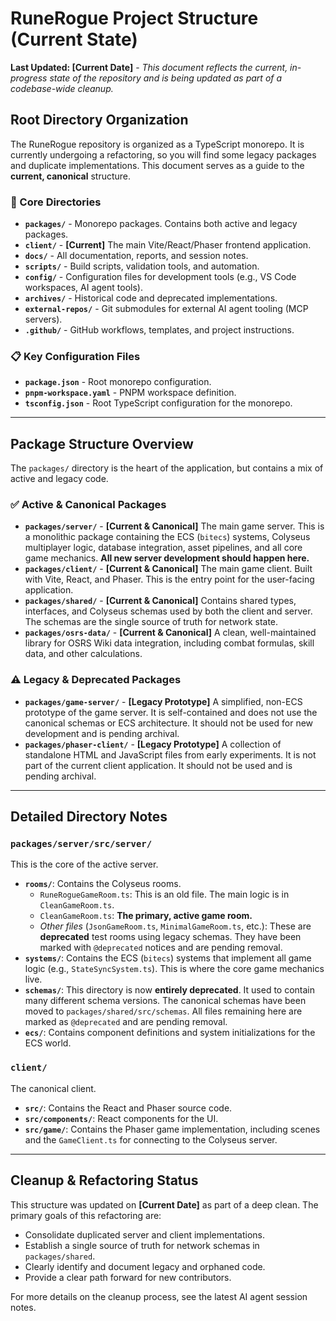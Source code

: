 # RuneRogue Project Structure (Current State)

**Last Updated: [Current Date]** - *This document reflects the current, in-progress state of the repository and is being updated as part of a codebase-wide cleanup.*

## Root Directory Organization

The RuneRogue repository is organized as a TypeScript monorepo. It is currently undergoing a refactoring, so you will find some legacy packages and duplicate implementations. This document serves as a guide to the **current, canonical** structure.

### 📁 Core Directories

- **`packages/`** - Monorepo packages. Contains both active and legacy packages.
- **`client/`** - **[Current]** The main Vite/React/Phaser frontend application.
- **`docs/`** - All documentation, reports, and session notes.
- **`scripts/`** - Build scripts, validation tools, and automation.
- **`config/`** - Configuration files for development tools (e.g., VS Code workspaces, AI agent tools).
- **`archives/`** - Historical code and deprecated implementations.
- **`external-repos/`** - Git submodules for external AI agent tooling (MCP servers).
- **`.github/`** - GitHub workflows, templates, and project instructions.

### 📋 Key Configuration Files

- **`package.json`** - Root monorepo configuration.
- **`pnpm-workspace.yaml`** - PNPM workspace definition.
- **`tsconfig.json`** - Root TypeScript configuration for the monorepo.

---

## Package Structure Overview

The `packages/` directory is the heart of the application, but contains a mix of active and legacy code.

### ✅ Active & Canonical Packages

- **`packages/server/`** - **[Current & Canonical]** The main game server. This is a monolithic package containing the ECS (`bitecs`) systems, Colyseus multiplayer logic, database integration, asset pipelines, and all core game mechanics. **All new server development should happen here.**
- **`packages/client/`** - **[Current & Canonical]** The main game client. Built with Vite, React, and Phaser. This is the entry point for the user-facing application.
- **`packages/shared/`** - **[Current & Canonical]** Contains shared types, interfaces, and Colyseus schemas used by both the client and server. The schemas are the single source of truth for network state.
- **`packages/osrs-data/`** - **[Current & Canonical]** A clean, well-maintained library for OSRS Wiki data integration, including combat formulas, skill data, and other calculations.

### ⚠️ Legacy & Deprecated Packages

- **`packages/game-server/`** - **[Legacy Prototype]** A simplified, non-ECS prototype of the game server. It is self-contained and does not use the canonical schemas or ECS architecture. It should not be used for new development and is pending archival.
- **`packages/phaser-client/`** - **[Legacy Prototype]** A collection of standalone HTML and JavaScript files from early experiments. It is not part of the current client application. It should not be used and is pending archival.

---

## Detailed Directory Notes

### `packages/server/src/server/`
This is the core of the active server.
- **`rooms/`**: Contains the Colyseus rooms.
    - `RuneRogueGameRoom.ts`: This is an old file. The main logic is in `CleanGameRoom.ts`.
    - `CleanGameRoom.ts`: **The primary, active game room.**
    - *Other files* (`JsonGameRoom.ts`, `MinimalGameRoom.ts`, etc.): These are **deprecated** test rooms using legacy schemas. They have been marked with `@deprecated` notices and are pending removal.
- **`systems/`**: Contains the ECS (`bitecs`) systems that implement all game logic (e.g., `StateSyncSystem.ts`). This is where the core game mechanics live.
- **`schemas/`**: This directory is now **entirely deprecated**. It used to contain many different schema versions. The canonical schemas have been moved to `packages/shared/src/schemas`. All files remaining here are marked as `@deprecated` and are pending removal.
- **`ecs/`**: Contains component definitions and system initializations for the ECS world.

### `client/`
The canonical client.
- **`src/`**: Contains the React and Phaser source code.
- **`src/components/`**: React components for the UI.
- **`src/game/`**: Contains the Phaser game implementation, including scenes and the `GameClient.ts` for connecting to the Colyseus server.

---
## Cleanup & Refactoring Status

This structure was updated on **[Current Date]** as part of a deep clean. The primary goals of this refactoring are:
- Consolidate duplicated server and client implementations.
- Establish a single source of truth for network schemas in `packages/shared`.
- Clearly identify and document legacy and orphaned code.
- Provide a clear path forward for new contributors.

For more details on the cleanup process, see the latest AI agent session notes.
